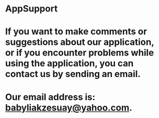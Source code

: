# AppSupport

# If you want to make comments or suggestions about our application, or if you encounter problems while using the application, you can contact us by sending an email. 

# Our email address is: babyliakzesuay@yahoo.com.
